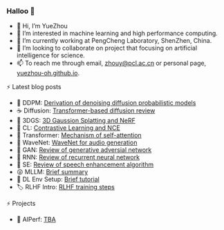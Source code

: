 ### Halloo 👋 
- 👋 Hi, I’m YueZhou
- 👀 I’m interested in machine learning and high performance computing.
- 🌱 I’m currently working at PengCheng Laboratory, ShenZhen, China.
- 💞️ I’m looking to collaborate on project that focusing on artificial intelligence for science.
- 📫 To reach me through email, zhouy@pcl.ac.cn or personal page, [yuezhou-oh.github.io](https://yuezhou-oh.github.io/).

<!---
YueZhou-oh/YueZhou-oh is a ✨ special ✨ repository because its `README.md` (this file) appears on your GitHub profile.
You can click the Preview link to take a look at your changes.
--->

⚡ Latest blog posts 
<!-- BLOG-POST-LIST:START -->
- 💫 DDPM: [Derivation of denoising diffusion probabilistic models](https://yuezhou-oh.github.io/blog/paperreading/Understanding_diffusion_model.html)
- ☕ Diffusion: [Transformer-based diffusion review](https://yuezhou-oh.github.io/blog/llm/Diffusion_Overview.html)
- 🍰 3DGS: [3D Gaussion Splatting and NeRF](https://yuezhou-oh.github.io/blog/llm/3DGS.html)
- 🥯 CL: [Contrastive Learning and NCE](https://yuezhou-oh.github.io/blog/llm/Contrastive_learning.html)
- 🍻 Transformer: [Mechanism of self-attention](https://yuezhou-oh.github.io/blog/paperreading/Understanding_Transformers.html)
- 💐 WaveNet: [WaveNet for audio generation](https://yuezhou-oh.github.io/blog/paperreading/WaveNet_for_audio_generation.html)
- :jack_o_lantern: GAN: [Review of generative adversial network](https://yuezhou-oh.github.io/blog/paperreading/GAN.html)
- :christmas_tree: RNN: [Review of recurrent neural network](https://yuezhou-oh.github.io/blog/paperreading/RNN.html)
- :balloon: SE: [Review of speech enhancement algorithm](https://yuezhou-oh.github.io/blog/paperreading/Signal_enhancement_review.html)
- :stuck_out_tongue_closed_eyes: MLLM: [Brief summary](https://yuezhou-oh.github.io/blog/llm/MLLM_Brief_Summary.pdf)
- :mega: DL Env Setup: [Brief tutorial](https://yuezhou-oh.github.io/blog/env/DL_ENV_SETUP.html)
- :label: RLHF Intro: [RLHF training steps](https://yuezhou-oh.github.io/blog/llm/ChatGPT.pdf)

<!-- BLOG-POST-LIST:END -->


⚡ Projects
<!-- PROJECTS START -->
- :art: AIPerf: [TBA](...)

<!-- PROJECTS END -->
